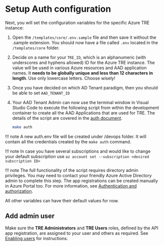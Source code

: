 # Setup Auth configuration

Next, you will set the configuration variables for the specific Azure TRE instance:

1. Open the `/templates/core/.env.sample` file and then save it without the .sample extension. You should now have a file called `.env` located in the `/templates/core` folder.
1. Decide on a name for your `TRE_ID`, which is an alphanumeric (with underscores and hyphens allowed) ID for the Azure TRE instance. The value will be used in various Azure resources and AAD application names. It **needs to be globally unique and less than 12 characters in length**. Use only lowercase letters. Choose wisely!
1. Once you have decided on which AD Tenant paradigm, then you should be able to set `AAD_TENANT_ID`
1. Your AAD Tenant Admin can now use the terminal window in Visual Studio Code to execute the following script from within the development container to create all the AAD Applications that are used for TRE. The details of the script are covered in the [auth document](../auth.md).

   ```bash
   make auth
   ```
  !!! note
      A new auth.env file will be created under /devops folder. It will contain all the credentials created by the `make auth` command.

  !!! note
      In case you have several subscriptions and would like to change your default subscription use `az account set --subscription <desired subscription ID>`

  !!! note
      The full functionality of the script requires directory admin privileges. You may need to contact your friendly Azure Active Directory admin to complete this step. The app registrations can be created manually in Azure Portal too. For more information, see [Authentication and authorization](../auth.md).
  

All other variables can have their default values for now.

## Add admin user

Make sure the **TRE Administrators** and **TRE Users** roles, defined by the API app registration, are assigned to your user and others as required. See [Enabling users](../auth.md#enabling-users) for instructions.

